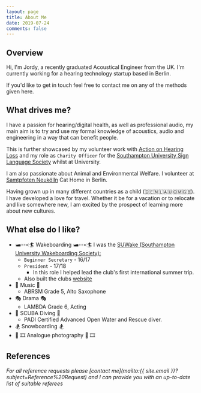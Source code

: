 ```yaml
---
layout: page
title: About Me
date: 2019-07-24
comments: false
---
```


## Overview
Hi, I'm Jordy, a recently graduated Acoustical Engineer from the UK. I'm currently working for a hearing technology startup based in Berlin.  

If you'd like to get in touch feel free to contact me on any of the methods given here.  

## What drives me?
I have a passion for hearing/digital health, as well as professional audio, my main aim is to try and use my formal knowledge of acoustics, audio and engineering in a way that can benefit people.  

This is further showcased by my volunteer work with [Action on Hearing Loss](https://www.actiononhearingloss.org.uk/) and my role as `Charity Officer` for the [Southampton University Sign Language Society](https://www.facebook.com/sotonsignsoc/) whilst at University.  

I am also passionate about Animal and Environmental Welfare. I volunteer at [Samtpfoten Neukölln](https://www.samtpfoten-neukoelln.com/) Cat Home in Berlin.  

Having grown up in many different countries as a child (🇩🇪🇳🇱🇦🇺🇴🇲🇬🇧). I have developed a love for travel. Whether it be for a vacation or to relocate and live somewhere new, I am excited by the prospect of learning more about new cultures.  

## What else do I like?
* 🛥️--<🏄 Wakeboarding 🛥️--<🏄
I was the [SUWake (Southampton University Wakeboarding Society):](https://suwake.susu.org)  
    * `Beginner Secretary` - 16/17
    * `President` -  17/18
        * In this role I helped lead the club's first international summer trip.
    * Also built the clubs [website](https://suwake.susu.org)
* 🎵 Music 🎵
    * ABRSM Grade 5, Alto Saxophone
* 🎭 Drama 🎭
    * LAMBDA Grade 6, Acting
* 🐠 SCUBA Diving 🐠
    * PADI Certified Advanced Open Water and Rescue diver.
* 🏂 Snowboarding 🏂
* 📸 🎞️ Analogue photography 📸 🎞️

## References
_For all reference requests please [contact me](mailto:{{ site.email }}?subject=Reference%20Request) and I can provide you with an up-to-date list of suitable referees_